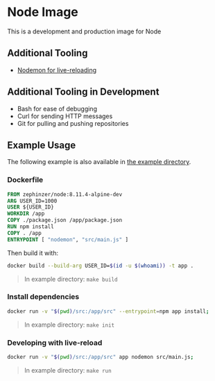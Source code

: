 # Node Image
This is a development and production image for Node

## Additional Tooling
- [Nodemon for live-reloading](https://github.com/remy/nodemon)

## Additional Tooling in Development
- Bash for ease of debugging
- Curl for sending HTTP messages
- Git for pulling and pushing repositories

## Example Usage
The following example is also available in [the example directory](./example).

### Dockerfile
```dockerfile
FROM zephinzer/node:8.11.4-alpine-dev
ARG USER_ID=1000
USER ${USER_ID}
WORKDIR /app
COPY ./package.json /app/package.json
RUN npm install
COPY . /app
ENTRYPOINT [ "nodemon", "src/main.js" ]
```

Then build it with:

```bash
docker build --build-arg USER_ID=$(id -u $(whoami)) -t app .
```

> In example directory: `make build`

### Install dependencies

```bash
docker run -v "$(pwd)/src:/app/src" --entrypoint=npm app install;
```

> In example directory: `make init`

### Developing with live-reload

```bash
docker run -v "$(pwd)/src:/app/src" app nodemon src/main.js;
```

> In example directory: `make run`

